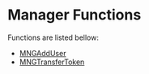 # Manager Functions

Functions are listed bellow:

* [MNGAddUser](deviceaction-keyid-string-action-string.md)
* [MNGTransferToken](deviceaction-keyid-string-action-string-1.md)
